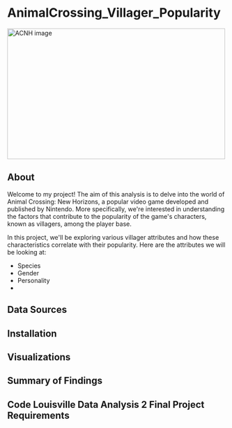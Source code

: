 # AnimalCrossing_Villager_Popularity
<img src="https://i0.wp.com/mynintendonews.com/wp-content/uploads/2020/08/animal_crossing_new_horizons-1.jpg?resize=930%2C620&ssl=1" alt="ACNH image" width="500" height="300">

## About
Welcome to my project! The aim of this analysis is to delve into the world of Animal Crossing: New Horizons, a popular video game developed and published by Nintendo. More specifically, we're interested in understanding the factors that contribute to the popularity of the game's characters, known as villagers, among the player base.

In this project, we'll be exploring various villager attributes and how these characteristics correlate with their popularity. Here are the attributes we will be looking at:

- Species
- Gender
- Personality
- 

## Data Sources

## Installation

## Visualizations

## Summary of Findings

## Code Louisville Data Analysis 2 Final Project Requirements

